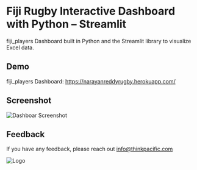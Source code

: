 
#  Fiji Rugby Interactive Dashboard with Python – Streamlit

fiji_players Dashboard built in Python and the Streamlit library to visualize Excel data.

## Demo
fiji_players Dashboard: https://narayanreddyrugby.herokuapp.com/

## Screenshot

![Dashboar Screenshot](https://github.com/narayanareddy11/fiji/blob/main/screen_fiji.png)


## Feedback

If you have any feedback, please reach out info@thinkpacific.com


![Logo](https://github.com/narayanareddy11/fiji/blob/main/screen_fiji.png)

